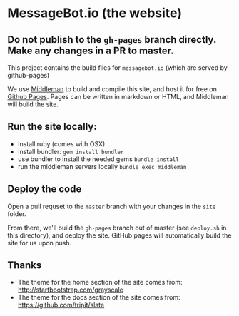 # MessageBot.io (the website)

## Do not publish to the `gh-pages` branch directly.  Make any changes in a PR to master.

This project contains the build files for `messagebot.io` (which are served by github-pages)

We use [Middleman](https://middlemanapp.com/) to build and compile this site, and host it for free on [Github Pages](http://pages.github.com/). Pages can be written in markdown or HTML, and Middleman will build the site.

## Run the site locally:

- install ruby (comes with OSX)
- install bundler: `gem install bundler`
- use bundler to install the needed gems `bundle install`
- run the middleman servers locally `bundle exec middleman`

## Deploy the code

Open a pull requset to the `master` branch with your changes in the `site` folder.  

From there, we'll build the `gh-pages` branch out of master (see `deploy.sh` in this directory), and deploy the site.  GitHub pages will automatically build the site for us upon push.

## Thanks

- The theme for the home section of the site comes from: http://startbootstrap.com/grayscale
- The theme for the docs section of the site comes from: https://github.com/tripit/slate

